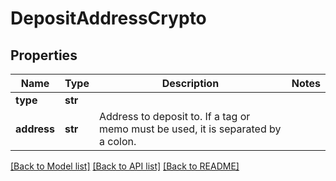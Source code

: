 # DepositAddressCrypto

## Properties
Name | Type | Description | Notes
------------ | ------------- | ------------- | -------------
**type** | **str** |  | 
**address** | **str** | Address to deposit to. If a tag or memo must be used, it is separated by a colon. | 

[[Back to Model list]](../README.md#documentation-for-models) [[Back to API list]](../README.md#documentation-for-api-endpoints) [[Back to README]](../README.md)


